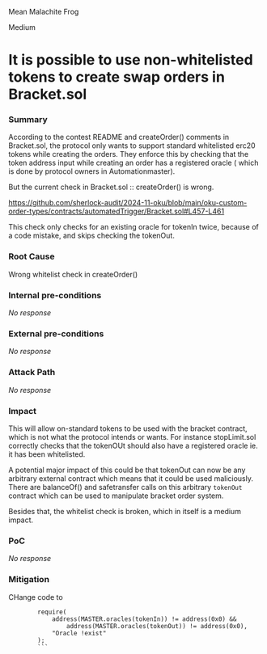 Mean Malachite Frog

Medium

# It is possible to use non-whitelisted tokens to create swap orders in Bracket.sol

### Summary

According to the contest README and createOrder() comments in Bracket.sol, the protocol only wants to support standard whitelisted erc20 tokens while creating the orders. They enforce this by checking that the token address input while creating an order has a registered oracle ( which is done by protocol owners in Automationmaster).

But the current check in Bracket.sol :: createOrder() is wrong. 

https://github.com/sherlock-audit/2024-11-oku/blob/main/oku-custom-order-types/contracts/automatedTrigger/Bracket.sol#L457-L461

This check only checks for an existing oracle for tokenIn twice, because of a code mistake, and skips checking the tokenOut.


### Root Cause

Wrong whitelist check in createOrder()

### Internal pre-conditions

_No response_

### External pre-conditions

_No response_

### Attack Path

_No response_

### Impact

This will allow on-standard tokens to be used with the bracket contract, which is not what the protocol intends or wants. For instance stopLimit.sol correctly checks that the tokenOUt should also have a registered oracle ie. it has been whitelisted.

A potential major impact of this could be that tokenOut can now be any arbitrary external contract which means that it could be used maliciously. 
There are balanceOf() and safetransfer calls on this arbitrary `tokenOut` contract which can be used to manipulate bracket order system. 

Besides that, the whitelist check is broken, which in itself is a medium impact. 

### PoC

_No response_

### Mitigation

CHange code to

```solidity
        require(
            address(MASTER.oracles(tokenIn)) != address(0x0) &&
                address(MASTER.oracles(tokenOut)) != address(0x0),
            "Oracle !exist"
        );
        ```